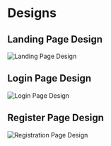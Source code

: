 # Designs

## Landing Page Design

![Landing Page Design](./Landing_Page_Design.png?raw=true)

## Login Page Design

![Login Page Design](./Login_Page_Design.png?raw=true)

## Register Page Design

![Registration Page Design](./Registration_Page_Design.png?raw=true)


